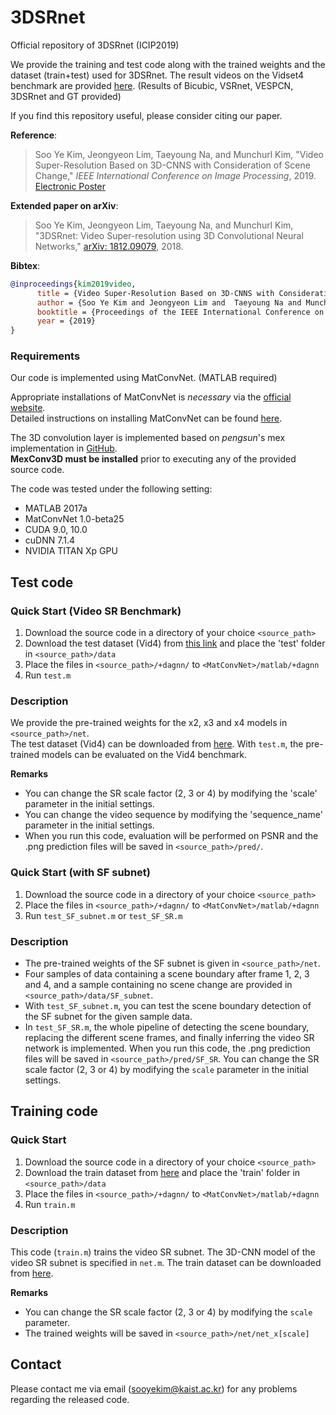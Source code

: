 # 3DSRnet
Official repository of 3DSRnet (ICIP2019)

We provide the training and test code along with the trained weights and the dataset (train+test) used for 3DSRnet. The result videos on the Vidset4 benchmark are provided [here](https://drive.google.com/file/d/1O1nALy-5nkaig9euDciwL8E7iGluJyg3/view?usp=sharing). (Results of Bicubic, VSRnet, VESPCN, 3DSRnet and GT provided)   

If you find this repository useful, please consider citing our paper.

**Reference**:  
> Soo Ye Kim, Jeongyeon Lim, Taeyoung Na, and Munchurl Kim, "Video Super-Resolution Based on 3D-CNNS with Consideration of Scene Change,"
*IEEE International Conference on Image Processing*, 2019. [Electronic Poster](https://drive.google.com/file/d/1LOHJ4bgNXMiskeXNVUra3tR0ijaPhRwb/view?usp=sharing)

**Extended paper on arXiv**:
> Soo Ye Kim, Jeongyeon Lim, Taeyoung Na, and Munchurl Kim, "3DSRnet: Video Super-resolution using 3D Convolutional Neural Networks,"
[arXiv: 1812.09079](https://arxiv.org/abs/1812.09079), 2018.

**Bibtex**:
```bibtex
@inproceedings{kim2019video,
      title = {Video Super-Resolution Based on 3D-CNNS with Consideration of Scene Change}, 
      author = {Soo Ye Kim and Jeongyeon Lim and  Taeyoung Na and Munchurl Kim},
      booktitle = {Proceedings of the IEEE International Conference on Image Processing},
      year = {2019}
}
```

### Requirements
Our code is implemented using MatConvNet. (MATLAB required)

Appropriate installations of MatConvNet is *necessary* via the [official website](http://www.vlfeat.org/matconvnet/).  
Detailed instructions on installing MatConvNet can be found [here](http://www.vlfeat.org/matconvnet/install/).

The 3D convolution layer is implemented based on *pengsun*'s mex implementation in [GitHub](https://github.com/pengsun/MexConv3D).  
**MexConv3D must be installed** prior to executing any of the provided source code.

The code was tested under the following setting:  
* MATLAB 2017a  
* MatConvNet 1.0-beta25  
* CUDA 9.0, 10.0  
* cuDNN 7.1.4  
* NVIDIA TITAN Xp GPU

## Test code
### Quick Start (Video SR Benchmark)
1. Download the source code in a directory of your choice `<source_path>`
2. Download the test dataset (Vid4) from [this link](https://drive.google.com/file/d/16_rbLVFPObQc275yVeaM_Rg1TqvVa4CB) and place the 'test' folder in `<source_path>/data`
3. Place the files in `<source_path>/+dagnn/` to `<MatConvNet>/matlab/+dagnn`
4. Run `test.m`

### Description
We provide the pre-trained weights for the x2, x3 and x4 models in `<source_path>/net`.  
The test dataset (Vid4) can be downloaded from [here](https://drive.google.com/file/d/16_rbLVFPObQc275yVeaM_Rg1TqvVa4CB).
With `test.m`, the pre-trained models can be evaluated on the Vid4 benchmark.

**Remarks**
- You can change the SR scale factor (2, 3 or 4) by modifying the 'scale' parameter in the initial settings.
- You can change the video sequence by modifying the 'sequence_name' parameter in the initial settings.
- When you run this code, evaluation will be performed on PSNR and the .png prediction files will be saved in `<source_path>/pred/`.

### Quick Start (with SF subnet)
1. Download the source code in a directory of your choice `<source_path>`
2. Place the files in `<source_path>/+dagnn/` to `<MatConvNet>/matlab/+dagnn`
3. Run `test_SF_subnet.m` or `test_SF_SR.m`

### Description
- The pre-trained weights of the SF subnet is given in `<source_path>/net`.  
- Four samples of data containing a scene boundary after frame 1, 2, 3 and 4, and a sample containing no scene change are provided in `<source_path>/data/SF_subnet`.
- With `test_SF_subnet.m`, you can test the scene boundary detection of the SF subnet for the given sample data.  
- In `test_SF_SR.m`, the whole pipeline of detecting the scene boundary, replacing the different scene frames, and finally inferring the video SR network is implemented. When you run this code, the .png prediction files will be saved in `<source_path>/pred/SF_SR`. You can change the SR scale factor (2, 3 or 4) by modifying the `scale` parameter in the initial settings.

## Training code
### Quick Start
1. Download the source code in a directory of your choice `<source_path>`
2. Download the train dataset from [here](https://drive.google.com/file/d/1Lav83JHZCNYInNbpf70CvTgDdBvCalhm) and place the 'train' folder in `<source_path>/data`
3. Place the files in `<source_path>/+dagnn/` to `<MatConvNet>/matlab/+dagnn`
4. Run `train.m`

### Description
This code (`train.m`) trains the video SR subnet. The 3D-CNN model of the video SR subnet is specified in `net.m`.
The train dataset can be downloaded from [here](https://drive.google.com/file/d/1Lav83JHZCNYInNbpf70CvTgDdBvCalhm).  

**Remarks**
- You can change the SR scale factor (2, 3 or 4) by modifying the `scale` parameter.
- The trained weights will be saved in `<source_path>/net/net_x[scale]`

## Contact
Please contact me via email (sooyekim@kaist.ac.kr) for any problems regarding the released code.  

